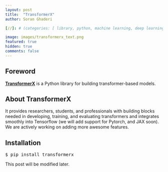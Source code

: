```yaml
---
layout: post
title:  "TransformerX"
author: Soran Ghaderi

[//]: # (categories: [ library, python, machine learning, deep learning, transformers ])

image: images/transformerx_text.png
featured: true
hidden: true
comments: false
---
```


## Foreword
<b><a href="https://github.com/tensorops/TransformerX">TransformerX</a></b> is a Python library for building transformer-based models.

[//]: # (Glad to introduce my personal blog. Possibly, I will share what I read daily about deep learning, robotics, neuroscience, mathematics etc.)
  
## About TransformerX
It provides researchers, students, and professionals with building blocks needed in developing, training, and evaluating transformers and integrates smoothly into Tensorflow (we will add support for Pytorch, and JAX soon). We are actively working on adding more awesome features.

## Installation
<pre>$ pip install transformerx</pre>

[//]: # (I am holding a B.Eng. in computer eng. since 2018 and trying to learn new stuff in the mentioned areas whenever I have free time.)
[//]: # (During the past few years I've been working on different projects both in the industry and opensource.<br>)

[//]: # (<div>)

[//]: # (Some libraries and applications I've been involved in are as follows:)

[//]: # (<h4>Machine learning libraries</h4>)

[//]: # (<ul>)

[//]: # (<li><b>Emgraph</b>: A Python toolkit for knowledge graph embedding.)

[//]: # (<p>It helps the researchers to develop, evaluate, and benchmark their works easily. Currently, there are already a number of models implemented and more will be introduced shortly.)

[//]: # (At this time we're trying to optimize the underlying layers as well as simplifying the APIs even more.</p>)

[//]: # (</li>)

[//]: # (<li><b>Bigraph</b>: Bipartite-network link prediction in Python.</li>)

[//]: # (</ul>)

[//]: # ()
[//]: # (<h4>Applications</h4>)

[//]: # (<ul>)

[//]: # (<li><b>TASE: Telegram Audio Search Engine</b>: A lightning fast audio full-text search engine on top of Telegram</li>)

[//]: # (</ul>)

[//]: # (</div>)

<span class="spoiler">This post will be modified later.</span>